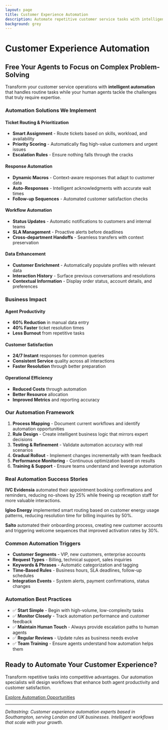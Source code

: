 ```yaml
---
layout: page
title: Customer Experience Automation
description: Automate repetitive customer service tasks with intelligent Zendesk workflows. Boost agent productivity and customer satisfaction with CX automation.
background: grey
---
```


# Customer Experience Automation

## Free Your Agents to Focus on Complex Problem-Solving

Transform your customer service operations with **intelligent automation** that handles routine tasks while your human agents tackle the challenges that truly require expertise.

### Automation Solutions We Implement

#### **Ticket Routing & Prioritization**
- **Smart Assignment** - Route tickets based on skills, workload, and availability
- **Priority Scoring** - Automatically flag high-value customers and urgent issues
- **Escalation Rules** - Ensure nothing falls through the cracks

#### **Response Automation**
- **Dynamic Macros** - Context-aware responses that adapt to customer data
- **Auto-Responses** - Intelligent acknowledgments with accurate wait times
- **Follow-up Sequences** - Automated customer satisfaction checks

#### **Workflow Automation**
- **Status Updates** - Automatic notifications to customers and internal teams
- **SLA Management** - Proactive alerts before deadlines
- **Cross-department Handoffs** - Seamless transfers with context preservation

#### **Data Enhancement**
- **Customer Enrichment** - Automatically populate profiles with relevant data
- **Interaction History** - Surface previous conversations and resolutions
- **Contextual Information** - Display order status, account details, and preferences

### Business Impact

#### **Agent Productivity**
- **60% Reduction** in manual data entry
- **40% Faster** ticket resolution times
- **Less Burnout** from repetitive tasks

#### **Customer Satisfaction**
- **24/7 Instant** responses for common queries
- **Consistent Service** quality across all interactions
- **Faster Resolution** through better preparation

#### **Operational Efficiency**
- **Reduced Costs** through automation
- **Better Resource** allocation
- **Improved Metrics** and reporting accuracy

### Our Automation Framework

1. **Process Mapping** - Document current workflows and identify automation opportunities
2. **Rule Design** - Create intelligent business logic that mirrors expert decisions
3. **Testing & Refinement** - Validate automation accuracy with real scenarios
4. **Gradual Rollout** - Implement changes incrementally with team feedback
5. **Performance Monitoring** - Continuous optimization based on results
6. **Training & Support** - Ensure teams understand and leverage automation

### Real Automation Success Stories

**IVC Evidensia** automated their appointment booking confirmations and reminders, reducing no-shows by 25% while freeing up reception staff for more valuable interactions.

**Igloo Energy** implemented smart routing based on customer energy usage patterns, reducing resolution time for billing inquiries by 50%.

**Salto** automated their onboarding process, creating new customer accounts and triggering welcome sequences that improved activation rates by 30%.

### Common Automation Triggers

- **Customer Segments** - VIP, new customers, enterprise accounts
- **Request Types** - Billing, technical support, sales inquiries
- **Keywords & Phrases** - Automatic categorization and tagging
- **Time-Based Rules** - Business hours, SLA deadlines, follow-up schedules
- **Integration Events** - System alerts, payment confirmations, status changes

### Automation Best Practices

- ✅ **Start Simple** - Begin with high-volume, low-complexity tasks
- ✅ **Monitor Closely** - Track automation performance and customer feedback
- ✅ **Maintain Human Touch** - Always provide escalation paths to human agents
- ✅ **Regular Reviews** - Update rules as business needs evolve
- ✅ **Team Training** - Ensure agents understand how automation helps them

## Ready to Automate Your Customer Experience?

Transform repetitive tasks into competitive advantages. Our automation specialists will design workflows that enhance both agent productivity and customer satisfaction.

<a class="btn btn-primary btn-xl text-uppercase" href="https://calendar.google.com/calendar/u/0/appointments/schedules/AcZssZ2vJhNy3gMyKSTnIHj3xdsAONXezmHe6_8av4SPLlfGW-znFeNqORBTDvGbfbUK4Y5Iyb44DWLf">Explore Automation Opportunities</a>

---

*Deltastring: Customer experience automation experts based in Southampton, serving London and UK businesses. Intelligent workflows that scale with your growth.*
